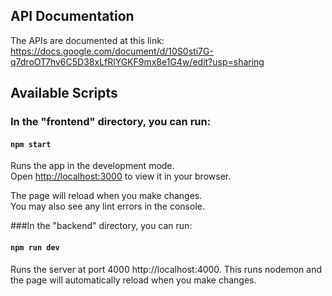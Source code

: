 ## API Documentation

The APIs are documented at this link:\
https://docs.google.com/document/d/10S0sti7G-q7droOT7hv6C5D38xLfRlYGKF9mx8e1G4w/edit?usp=sharing

## Available Scripts

### In the "frontend" directory, you can run:

#### `npm start`

Runs the app in the development mode.\
Open [http://localhost:3000](http://localhost:3000) to view it in your browser.

The page will reload when you make changes.\
You may also see any lint errors in the console.

###In the "backend" directory, you can run:

#### `npm run dev`

Runs the server at port 4000 http://localhost:4000.
This runs nodemon and the page will automatically reload when you make changes.
